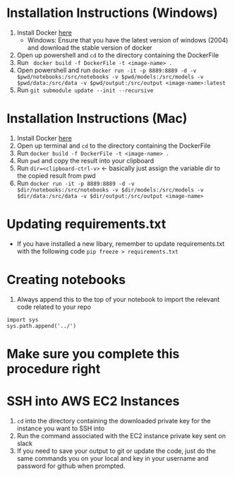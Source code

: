# Installation Instructions (Windows)
1. Install Docker [here](https://docs.docker.com/get-docker/)
    - Windows: Ensure that you have the latest version of windows (2004) and download the stable version of docker
2. Open up powershell and `cd` to the directory containing the DockerFile
3. Run ` docker build -f DockerFile -t <image-name> .`
4. Open powershell and run `docker run -it -p 8889:8889 -d -v $pwd/notebooks:/src/notebooks -v $pwd/models:/src/models -v $pwd/data:/src/data -v $pwd/output:/src/output <image-name>:latest`
5. Run `git submodule update --init --recursive`


# Installation Instructions (Mac)
1. Install Docker [here](https://docs.docker.com/get-docker/)
2. Open up terminal and `cd` to the directory containing the DockerFile
3. Run `docker build -f DockerFile -t <image-name> .`
4. Run `pwd` and copy the result into your clipboard
5. Run `dir=<clipboard-ctrl-v>` <- basically just assign the variable dir to the copied result from pwd
6. Run `docker run -it -p 8889:8889 -d -v $dir/notebooks:/src/notebooks -v $dir/models:/src/models -v $dir/data:/src/data -v $dir/output:/src/output <image-name>`

# Updating requirements.txt
* If you have installed a new libary, remember to update requirements.txt with the following code `pip freeze > requirements.txt`

# Creating notebooks
1. Always append this to the top of your notebook to import the relevant code related to your repo
```
import sys 
sys.path.append('../')
```

# Make sure you complete this procedure right


# SSH into AWS EC2 Instances
1. `cd` into the directory containing the downloaded private key for the instance you want to SSH into
2. Run the command associated with the EC2 instance private key sent on slack
3. If you need to save your output to git or update the code, just do the same commands you on your local and key in your username and password for github when prompted.
